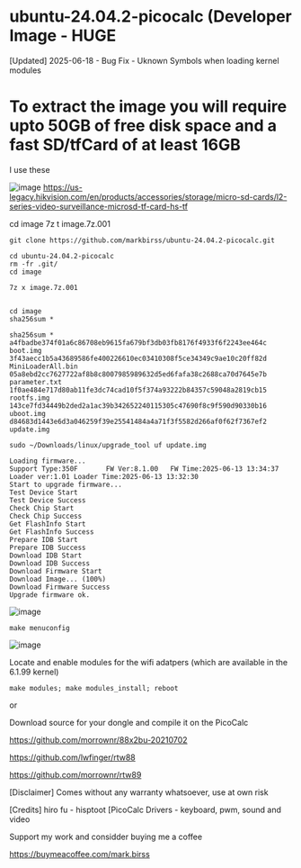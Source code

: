 # ubuntu-24.04.2-picocalc (Developer Image - HUGE

[Updated] 2025-06-18 - Bug Fix - Uknown Symbols when loading kernel modules

# To extract the image you will require upto 50GB of free disk space and a fast SD/tfCard of at least 16GB
I use these

![image](https://github.com/user-attachments/assets/6a03eee2-4ac7-4e76-a0b6-f68768c010ff)
https://us-legacy.hikvision.com/en/products/accessories/storage/micro-sd-cards/l2-series-video-surveillance-microsd-tf-card-hs-tf

cd image
7z t image.7z.001


```
git clone https://github.com/markbirss/ubuntu-24.04.2-picocalc.git

cd ubuntu-24.04.2-picocalc
rm -fr .git/
cd image

7z x image.7z.001


cd image
sha256sum *

```

```
sha256sum *
a4fbadbe374f01a6c86708eb9615fa679bf3db03fb8176f4933f6f2243ee464c  boot.img
3f43aecc1b5a43689586fe400226610ec03410308f5ce34349c9ae10c20ff82d  MiniLoaderAll.bin
05a8ebd2cc7627722af8b8c8007985989632d5ed6fafa38c2688ca70d7645e7b  parameter.txt
1f0ae484e717d80ab11fe3dc74cad10f5f374a93222b84357c59048a2819cb15  rootfs.img
143ce7fd34449b2ded2a1ac39b342652240115305c47690f8c9f590d90330b16  uboot.img
d84683d1443e6d3a046259f39e25541484a4a71f3f5582d266af0f62f7367ef2  update.img
```




```
sudo ~/Downloads/linux/upgrade_tool uf update.img

Loading firmware...
Support Type:350F       FW Ver:8.1.00   FW Time:2025-06-13 13:34:37
Loader ver:1.01 Loader Time:2025-06-13 13:32:30
Start to upgrade firmware...
Test Device Start
Test Device Success
Check Chip Start
Check Chip Success
Get FlashInfo Start
Get FlashInfo Success
Prepare IDB Start
Prepare IDB Success
Download IDB Start
Download IDB Success
Download Firmware Start
Download Image... (100%)
Download Firmware Success
Upgrade firmware ok.

```

![image](https://github.com/user-attachments/assets/a4eadc3f-982c-49f1-bc2e-6a3b713f3de9)

```
make menuconfig
```

![image](https://github.com/user-attachments/assets/6569b411-5ac0-41ef-8ef2-9357767457c4)

Locate and enable modules for the wifi adatpers (which are available in the 6.1.99 kernel)

```
make modules; make modules_install; reboot
```

or

Download source for your dongle and compile it on the PicoCalc

https://github.com/morrownr/88x2bu-20210702

https://github.com/lwfinger/rtw88

https://github.com/morrownr/rtw89

[Disclaimer] Comes without any warranty whatsoever, use at own risk

[Credits] hiro fu - hisptoot [PicoCalc Drivers - keyboard, pwm, sound and video

Support my work and considder buying me a coffee

https://buymeacoffee.com/mark.birss
